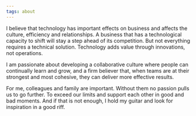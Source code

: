 ```yaml
---
tags: about
---
```

I believe that technology has important effects on business and affects the culture, efficiency and relationships.  A business that has a technological capacity to shift will stay a step ahead of its competition. But not everything requires a technical solution. Technology adds value through innovations, not operations.

I am passionate about developing a collaborative culture where people can continually learn and grow, and a firm believer that, when teams are at their strongest and most cohesive, they can deliver more effective results.

For me, colleagues and family are important. Without them no passion pulls us to go further. To exceed our limits and support each other in good and bad moments. And if that is not enough, I hold my guitar and look for inspiration in a good riff.